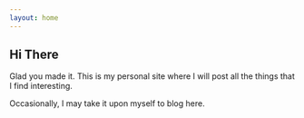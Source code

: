 ```yaml
---
layout: home
---
```

## Hi There
Glad you made it. This is my personal site where I will post all the things that I find interesting. 

Occasionally, I may take it upon myself to blog here.